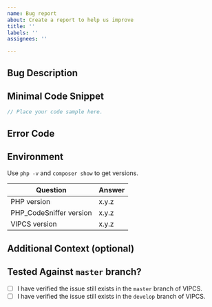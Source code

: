```yaml
---
name: Bug report
about: Create a report to help us improve
title: ''
labels: ''
assignees: ''

---
```


<!-- ATTENTION: :wave: Just a quick reminder that this is a public repo. Please don't include any internal links or sensitive data (like PII, private code, client names, site URLs, etc. If you're not sure if something is safe to share, please just ask! -->


<!-- Before requesting this, consider if this bug is specific to sniffs in VIPCS, or whether the source of the bug is in the WordPress Coding Standards: https://github.com/WordPress-Coding-Standards/WordPress-Coding-Standards/ -->

## Bug Description

<!--
Please provide a clear and concise description of what the bug is.
 What did you expect to happen? What actually happened?
 For bugs with fixers: How the code was fixed? How did you expect the code to be fixed?
-->

## Minimal Code Snippet

<!-- Please provide example code that demonstrates the issue. Do NOT paste screenshots of code! -->

```php
// Place your code sample here.
```

## Error Code

<!--
The error code for the sniff that is (or should be) being triggered (you
can see the sniff error codes by running `phpcs` with the `-s` flag).
e.g. `WordPressVIPMinimum.PHP.NoSilencedErrors.Discouraged`
-->

## Environment

Use `php -v` and `composer show` to get versions.

| Question                | Answer
| ------------------------| -------
| PHP version             | x.y.z 
| PHP_CodeSniffer version | x.y.z
| VIPCS version           | x.y.z

## Additional Context (optional)

<!-- Add any other context about the problem here. -->

## Tested Against `master` branch?

- [ ] I have verified the issue still exists in the `master` branch of VIPCS.
- [ ] I have verified the issue still exists in the `develop` branch of VIPCS.
